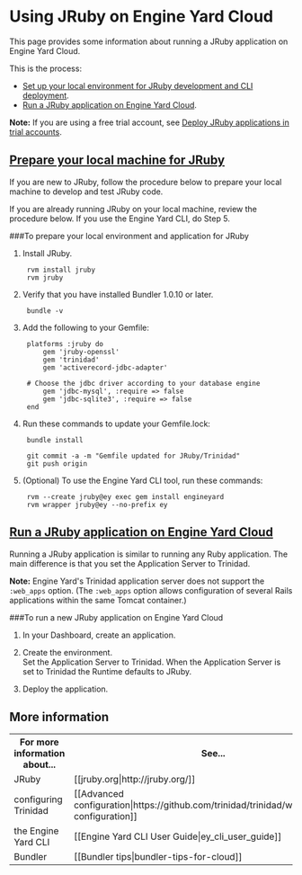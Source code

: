 # Using JRuby on Engine Yard Cloud

This page provides some information about running a JRuby application on Engine Yard Cloud.

This is the process:

* [Set up your local environment for JRuby development and CLI deployment][1].  
* [Run a JRuby application on Engine Yard Cloud][2].

**Note:** If you are using a free trial account, see [Deploy JRuby applications in trial accounts](deploy-jruby-trial).


<a href=#topic1><h2 id="topic1">Prepare your local machine for JRuby</h2></a> 

If you are new to JRuby, follow the procedure below to prepare your local machine to develop and test JRuby code. 

If you are already running JRuby on your local machine, review the procedure below. If you use the Engine Yard CLI, do Step 5.


###To prepare your local environment and application for JRuby

1. Install JRuby.

        rvm install jruby
  		rvm jruby

2. Verify that you have installed Bundler 1.0.10 or later.  

        bundle -v

3. Add the following to your Gemfile:

  		platforms :jruby do
    		gem 'jruby-openssl'
    		gem 'trinidad'
			gem 'activerecord-jdbc-adapter'

    	# Choose the jdbc driver according to your database engine
    		gem 'jdbc-mysql', :require => false
    		gem 'jdbc-sqlite3', :require => false
  		end

4. Run these commands to update your Gemfile.lock:

  		bundle install

  		git commit -a -m "Gemfile updated for JRuby/Trinidad"
  		git push origin

5. (Optional) To use the Engine Yard CLI tool, run these commands:

  		rvm --create jruby@ey exec gem install engineyard
  		rvm wrapper jruby@ey --no-prefix ey


<a href=#topic2><h2 id="topic2">Run a JRuby application on Engine Yard Cloud</h2></a>

Running a JRuby application is similar to running any Ruby application. The main difference is that you set the Application Server to Trinidad.   

**Note:** Engine Yard's Trinidad application server does not support the `:web_apps` option. (The `:web_apps` option allows configuration of several Rails applications within the same Tomcat container.)


###To run a new JRuby application on Engine Yard Cloud

1. In your Dashboard, create an application.  

3. Create the environment.  
	Set the Application Server to Trinidad. When the Application Server is set to Trinidad the Runtime defaults to JRuby.
	
4. Deploy the application.


<h2 id="topic5"> More information</h2>

<table>
  <tr>
    <th>For more information about...</th><th>See...</th>
  </tr>
  <tr>
    <td>JRuby</td><td>[[jruby.org|http://jruby.org/]]</td>
  </tr> 
  <tr>
	<td>configuring Trinidad</td><td>[[Advanced configuration|https://github.com/trinidad/trinidad/wiki/advanced-configuration]]</td>
  </tr>
  <tr>
    <td>the Engine Yard CLI</td><td>[[Engine Yard CLI User Guide|ey_cli_user_guide]] </td>
  </tr>
  <tr>
    <td>Bundler</td><td>[[Bundler tips|bundler-tips-for-cloud]]</td>
  </tr>
</table>


[1]: #topic1        "topic1"
[2]: #topic2        "topic2"
[3]: #topic3        "topic3"
